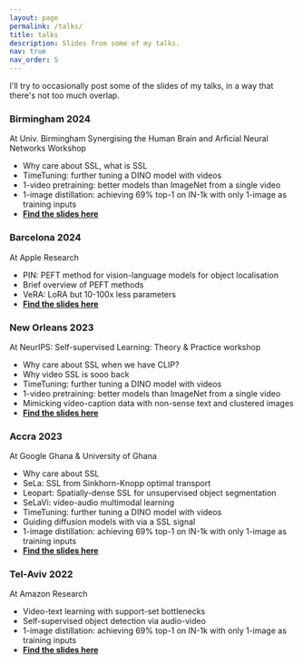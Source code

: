 ```yaml
---
layout: page
permalink: /talks/
title: talks
description: Slides from some of my talks. 
nav: true
nav_order: 5
---
```

I'll try to occasionally post some of the slides of my talks, in a way that there's not too much overlap.

### Birmingham 2024
At Univ. Birmingham Synergising the Human Brain and Arficial Neural Networks Workshop
* Why care about SSL, what is SSL
* TimeTuning: further tuning a DINO model with videos
* 1-video pretraining: better models than ImageNet from a single video
* 1-image distillation: achieving 69% top-1 on IN-1k with only 1-image as training inputs 
* [**Find the slides here**](https://www.dropbox.com/scl/fi/cuv906b5lnszjgg12jgad/Birmingham.pdf?rlkey=3xrmoppxvxqd1kz1iayydj88m&dl=0)

### Barcelona 2024
At Apple Research
* PIN: PEFT method for vision-language models for object localisation
* Brief overview of PEFT methods
* VeRA: LoRA but 10-100x less parameters
* [**Find the slides here**](https://www.dropbox.com/scl/fi/joxhicqp0w9i6njn5v7i6/Barcelona.pdf?rlkey=qibw6vcek1eupsq1jdavszw0d&dl=0)

### New Orleans 2023
At NeurIPS: Self-supervised Learning: Theory & Practice workshop
* Why care about SSL when we have CLIP?
* Why video SSL is sooo back
* TimeTuning: further tuning a DINO model with videos
* 1-video pretraining: better models than ImageNet from a single video
* Mimicking video-caption data with non-sense text and clustered images
* [**Find the slides here**](https://www.dropbox.com/scl/fi/q08n3g2p9sal5pnltdmr9/neurips-2023.pdf?rlkey=lvrqikk8y9bqltmap3bexi805&dl=0)

### Accra 2023
At Google Ghana & University of Ghana
* Why care about SSL 
* SeLa: SSL from Sinkhorn-Knopp optimal transport 
* Leopart: Spatially-dense SSL for unsupervised object segmentation
* SeLaVi: video-audio multimodal learning
* TimeTuning: further tuning a DINO model with videos
* Guiding diffusion models with via a SSL signal
* 1-image distillation: achieving 69% top-1 on IN-1k with only 1-image as training inputs
* [**Find the slides here**](https://www.dropbox.com/scl/fi/pchn7fl9tu28fx79lbkcl/google.pdf?rlkey=tumdly52pyaqtfbmzwmptn96t&dl=0)

### Tel-Aviv 2022
At Amazon Research 
* Video-text learning with support-set bottlenecks
* Self-supervised object detection via audio-video
* 1-image distillation: achieving 69% top-1 on IN-1k with only 1-image as training inputs
* [**Find the slides here**](https://www.dropbox.com/s/59bpidv26l31sjh/aws.pdf?dl=0)